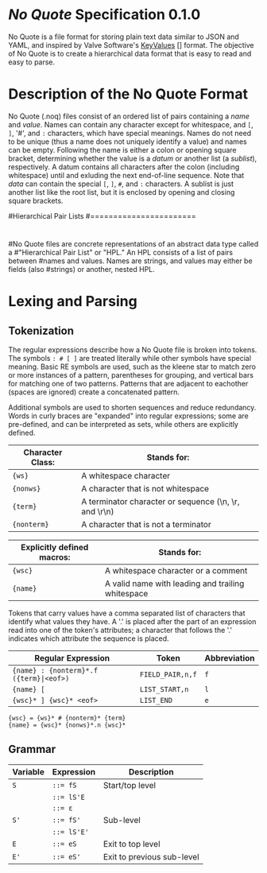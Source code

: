 *No Quote* Specification 0.1.0
==============================

No Quote is a file format for storing plain text data similar to JSON and YAML, and inspired by Valve Software's [KeyValues] [] format.  The objective of No Quote is to create a hierarchical data format that is easy to read and easy to parse.

Description of the No Quote Format
==================================

No Quote (.noq) files consist of an ordered list of pairs containing a *name* and *value*.  Names can contain any character except for whitespace, and `[`, `]`, '#', and `:` characters,  which have special meanings.  Names do not need to be unique (thus a name does not uniquely identify a value) and names can be empty. Following the name is either a colon or opening square bracket, determining whether the value is a *datum* or another list (a *sublist*), respectively.  A datum contains all characters after the colon (including whitespace) until and exluding the next end-of-line sequence.  Note that *data* can contain the special `[`, `]`, `#`, and `:` characters.  A sublist is just another list like the root list, but it is enclosed by opening and closing square brackets.

#Hierarchical Pair Lists
#=======================
#
#No Quote files are concrete representations of an abstract data type called a #"Hierarchical Pair List" or "HPL."  An HPL consists of a list of pairs between #names and values. Names are strings, and values may either be fields (also #strings) or another, nested HPL.

Lexing and Parsing
==================

Tokenization
------------

The regular expressions describe how a No Quote file is broken into tokens.  The symbols `: # [ ]` are treated literally while other symbols have special meaning.  Basic RE symbols are used, such as the kleene star to match zero or more instances of a pattern, parentheses for grouping, and vertical bars for matching one of two patterns.  Patterns that are adjacent to eachother (spaces are ignored) create a concatenated pattern.  

Additional symbols are used to shorten sequences and reduce redundancy.  Words in curly braces are "expanded" into regular expressions; some are pre-defined, and can be interpreted as sets, while others are explicitly defined.

Character Class:    | Stands for:
--------------------|---------------------------
`{ws}`              | A whitespace character
`{nonws}`           | A character that is not whitespace
`{term}`            | A terminator character or sequence (\n, \r, and \r\n)
`{nonterm}`         | A character that is not a terminator

Explicitly defined macros: | Stands for:
---------------------------|--------------------------------------------------
`{wsc}`                    | A whitespace character or a comment
`{name}`                   | A valid name with leading and trailing whitespace

Tokens that carry values have a comma separated list of characters that identify what values they have.  A '.' is placed after the part of an expression read into one of the token's attributes; a character that follows the '.' indicates which attribute the sequence is placed.

Regular Expression                      | Token            | Abbreviation
----------------------------------------|------------------|-------------
`{name} : {nonterm}*.f ({term}\|<eof>)` | `FIELD_PAIR,n,f` | `f`
`{name} [`                              | `LIST_START,n`   | `l`
`{wsc}* ] {wsc}* <eof>`                 | `LIST_END`       | `e`

```
{wsc} = {ws}* # {nonterm}* {term}
{name} = {wsc}* {nonws}*.n {wsc}*
```

Grammar
-------

Variable | Expression | Description
---------|------------|---------------------------
`S`      | `::= fS`     | Start/top level
         | `::= lS'E`   |
         | `::= ε`      |
`S'`     | `::= fS'`    | Sub-level
         | `::= lS'E'`  |
`E`      | `::= eS`     | Exit to top level
`E'`     | `::= eS'`    | Exit to previous sub-level

[KeyValues]: https://developer.valvesoftware.com/wiki/KeyValues_class
